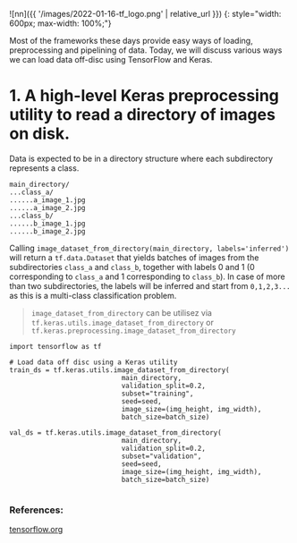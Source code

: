 ![nn]({{ '/images/2022-01-16-tf_logo.png' | relative_url }})
{: style="width: 600px; max-width: 100%;"}

Most of the frameworks these days provide easy ways of loading, preprocessing and pipelining of data. Today, we will discuss various ways we can load data off-disc using TensorFlow and Keras. 

# 1. A high-level Keras preprocessing utility to read a directory of images on disk.
 Data is expected to be in a directory structure where each subdirectory represents a class.
 
 ```
main_directory/
...class_a/
......a_image_1.jpg
......a_image_2.jpg
...class_b/
......b_image_1.jpg
......b_image_2.jpg
```

Calling `image_dataset_from_directory(main_directory, labels='inferred')` will return a `tf.data.Dataset` that yields batches of images from the subdirectories `class_a` and  `class_b`, together with labels 0 and 1 (0 corresponding to `class_a` and 1 corresponding to `class_b`).
In case of more than two subdirectories, the labels will be inferred and start from `0,1,2,3...` as this is a multi-class classification problem.


> `image_dataset_from_directory` can be utilisez via `tf.keras.utils.image_dataset_from_directory` or `tf.keras.preprocessing.image_dataset_from_directory`

```
import tensorflow as tf

# Load data off disc using a Keras utility
train_ds = tf.keras.utils.image_dataset_from_directory(			
                            main_directory,
                            validation_split=0.2,
                            subset="training",
                            seed=seed,
                            image_size=(img_height, img_width),
                            batch_size=batch_size)

val_ds = tf.keras.utils.image_dataset_from_directory(
                            main_directory,
                            validation_split=0.2,
                            subset="validation",
                            seed=seed,
                            image_size=(img_height, img_width),
                            batch_size=batch_size)
                            
```




### References:
[tensorflow.org](https://www.tensorflow.org/tutorials/load_data/images)
